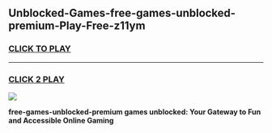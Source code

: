 
## Unblocked-Games-free-games-unblocked-premium-Play-Free-z11ym
<h3>
<a href="https://premium76.site?title=free-games-unblocked-premium&ref=23A">CLICK TO PLAY</a></h3>
<hr>

<h3>
<a href="https://premium76.site?title=free-games-unblocked-premium&ref=23A">CLICK 2 PLAY</a>
  
</h3>

<a href="https://premium76.site?title=free-games-unblocked-premium&ref=23A"><img src="https://clearcache.store/games.png"></a>


**free-games-unblocked-premium games unblocked: Your Gateway to Fun and Accessible Online Gaming**
